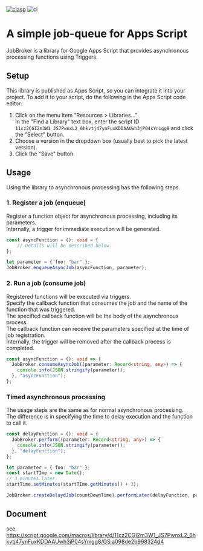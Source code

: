 [![clasp](https://img.shields.io/badge/built%20with-clasp-4285f4.svg)](https://github.com/google/clasp)
![ci](https://github.com/k2tzumi/apps-script-jobqueue/workflows/ci/badge.svg)

# A simple job-queue for Apps Script

JobBroker is a library for Google Apps Script that provides asynchronous processing functions using Triggers.

## Setup

This library is published as Apps Script, so you can integrate it into your project.
To add it to your script, do the following in the Apps Script code editor:

1. Click on the menu item "Resources > Libraries..."  
In the "Find a Library" text box, enter the script ID `11cz2CGI2m3W1_JS7PwnxL2_6hkvtj47ynFuxKDDAAUwh3jP04sYnigg8` and click the "Select" button.
1. Choose a version in the dropdown box (usually best to pick the latest version).
1. Click the "Save" button.

## Usage

Using the library to asynchronous processing has the following steps.

### 1. Register a job (enqueue)

Register a function object for asynchronous processing, including its parameters.  
Internally, a trigger for immediate execution will be generated.

```ts
const asyncFunction = (): void = {
    // Details will be described below.
};

let parameter = { foo: "bar" };
JobBroker.enqueueAsyncJob(asyncFunction, parameter);
```

### 2. Run a job (consume job)

Registered functions will be executed via triggers.  
Specify the callback function that consumes the job and the name of the function that was triggered.   
The specified callback function will be the body of the asynchronous process.  
The callback function can receive the parameters specified at the time of job registration.  
Internally, the trigger will be removed after the callback process is completed.

```ts
const asyncFunction = (): void => {
  JobBroker.consumeAsyncJob((parameter: Record<string, any>) => {
    console.info(JSON.stringify(parameter));
  }, "asyncFunction");
};
```

### Timed asynchronous processing

The usage steps are the same as for normal asynchronous processing.  
The difference is in specifying the time to delay execution and the function to call it.

```ts
const delayFunction = (): void = {
  JobBroker.perform((parameter: Record<string, any>) => {
    console.info(JSON.stringify(parameter));
  }, "delayFunction");
};

let parameter = { foo: "bar" };
const startTIme = new Date();
// 3 minutes later
startTime.setMinutes(startTIme.getMinutes() + 3);

JobBroker.createDelaydJob(countDownTime).performLater(delayFunction, parameter);
```

## Document

see.
https://script.google.com/macros/library/d/11cz2CGI2m3W1_JS7PwnxL2_6hkvtj47ynFuxKDDAAUwh3jP04sYnigg8/GS:a098de2b998324d4